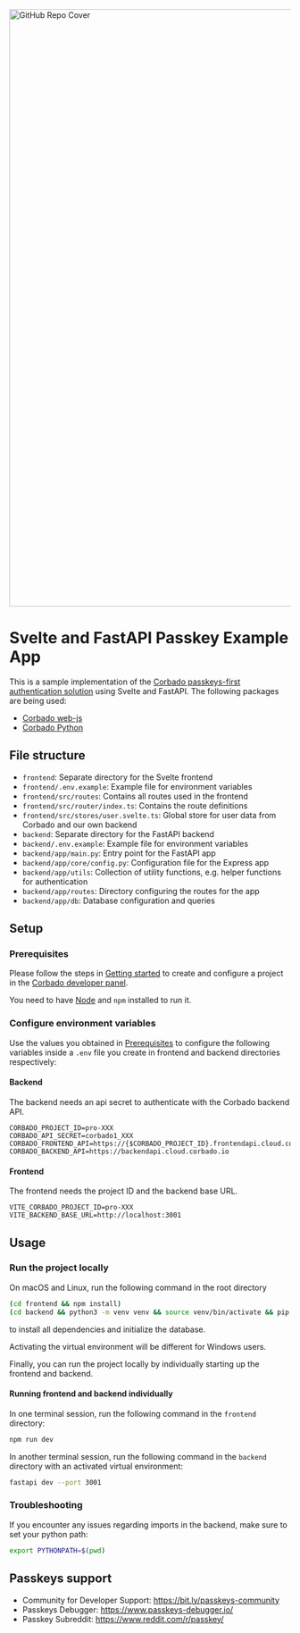 <img width="1070" alt="GitHub Repo Cover" src="https://github.com/corbado/corbado-php/assets/18458907/aa4f9df6-980b-4b24-bb2f-d71c0f480971">

# Svelte and FastAPI Passkey Example App

This is a sample implementation of the [Corbado passkeys-first authentication solution](https://www.corbado.com) using
Svelte and FastAPI. The following packages are being used:

- [Corbado web-js](https://github.com/corbado/javascript/tree/develop/packages/web-js)
- [Corbado Python](https://github.com/corbado/corbado-python)

## File structure

- `frontend`: Separate directory for the Svelte frontend
- `frontend/.env.example`: Example file for environment variables
- `frontend/src/routes`: Contains all routes used in the frontend
- `frontend/src/router/index.ts`: Contains the route definitions
- `frontend/src/stores/user.svelte.ts`: Global store for user data from Corbado and our own backend
- `backend`: Separate directory for the FastAPI backend
- `backend/.env.example`: Example file for environment variables
- `backend/app/main.py`: Entry point for the FastAPI app
- `backend/app/core/config.py`: Configuration file for the Express app
- `backend/app/utils`: Collection of utility functions, e.g. helper functions for authentication
- `backend/app/routes`: Directory configuring the routes for the app
- `backend/app/db`: Database configuration and queries

## Setup

### Prerequisites

Please follow the steps in [Getting started](https://docs.corbado.com/overview/getting-started) to create and configure
a project in the [Corbado developer panel](https://app.corbado.com/).

You need to have [Node](https://nodejs.org/en/download) and `npm` installed to run it.

### Configure environment variables

Use the values you obtained in [Prerequisites](#prerequisites) to configure the following variables inside a `.env`
file you create in frontend and backend directories respectively:

#### Backend

The backend needs an api secret to authenticate with the Corbado backend API.

```dotenv
CORBADO_PROJECT_ID=pro-XXX
CORBADO_API_SECRET=corbado1_XXX
CORBADO_FRONTEND_API=https://{$CORBADO_PROJECT_ID}.frontendapi.cloud.corbado.io
CORBADO_BACKEND_API=https://backendapi.cloud.corbado.io
```

#### Frontend

The frontend needs the project ID and the backend base URL.

```dotenv
VITE_CORBADO_PROJECT_ID=pro-XXX
VITE_BACKEND_BASE_URL=http://localhost:3001
```

## Usage

### Run the project locally

On macOS and Linux, run the following command in the root directory

```bash
(cd frontend && npm install)
(cd backend && python3 -m venv venv && source venv/bin/activate && pip install -r requirements.txt && alembic upgrade head)
```

to install all dependencies and initialize the database.

Activating the virtual environment will be different for Windows users.

Finally, you can run the project locally by individually starting up the frontend and backend.

#### Running frontend and backend individually

In one terminal session, run the following command in the `frontend` directory:

```bash
npm run dev
```

In another terminal session, run the following command in the `backend` directory with an activated virtual environment:

```bash
fastapi dev --port 3001
```

### Troubleshooting

If you encounter any issues regarding imports in the backend, make sure to set your python path:

```bash
export PYTHONPATH=$(pwd)
```

## Passkeys support

- Community for Developer Support: https://bit.ly/passkeys-community
- Passkeys Debugger: https://www.passkeys-debugger.io/
- Passkey Subreddit: https://www.reddit.com/r/passkey/